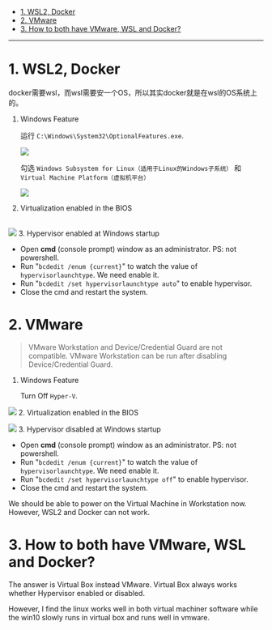 - [1. WSL2, Docker](#1-wsl2-docker)
- [2. VMware](#2-vmware)
- [3. How to both have VMware, WSL and Docker?](#3-how-to-both-have-vmware-wsl-and-docker)


---
# 1. WSL2, Docker

docker需要wsl，而wsl需要安一个OS，所以其实docker就是在wsl的OS系统上的。

1. Windows Feature

    运行 `C:\Windows\System32\OptionalFeatures.exe`. 
    
    
    ![](https://cdn.jsdelivr.net/gh/sword4869/pic1@main/images/202406231914788.png)
    
    勾选 `Windows Subsystem for Linux（适用于Linux的Windows子系统）` 和 `Virtual Machine Platform（虚拟机平台）`
    
    
    ![](https://cdn.jsdelivr.net/gh/sword4869/pic1@main/images/202406231914789.png)
2. Virtualization enabled in the BIOS


​    
​    ![](https://cdn.jsdelivr.net/gh/sword4869/pic1@main/images/202406231933766.jpg)
3. Hypervisor enabled at Windows startup
   
   - Open **cmd** (console prompt) window as an administrator. PS: not powershell.
   - Run "`bcdedit /enum {current}`" to watch the value of `hypervisorlaunchtype`. We need enable it.
   - Run "`bcdedit /set hypervisorlaunchtype auto`" to enable hypervisor.
   - Close the cmd and restart the system.

# 2. VMware

> VMware Workstation and Device/Credential Guard are not compatible. VMware Workstation can be run after disabling Device/Credential Guard.

1. Windows Feature

    Turn Off `Hyper-V`.

      

![](https://cdn.jsdelivr.net/gh/sword4869/pic1@main/images/202406231914790.png)
2. Virtualization enabled in the BIOS

    

![](https://cdn.jsdelivr.net/gh/sword4869/pic1@main/images/202406231914791.jpg)
3. Hypervisor disabled at Windows startup
   
   - Open **cmd** (console prompt) window as an administrator. PS: not powershell.
   - Run "`bcdedit /enum {current}`" to watch the value of `hypervisorlaunchtype`. We need enable it.
   - Run "`bcdedit /set hypervisorlaunchtype off`" to enable hypervisor.
   - Close the cmd and restart the system.


We should be able to power on the Virtual Machine in Workstation now. However, WSL2 and Docker can not work.


# 3. How to both have VMware, WSL and Docker?

The answer is Virtual Box instead VMware. Virtual Box always works whether Hypervisor enabled or disabled.

However, I find the linux works well in both virtual machiner software while the win10 slowly runs in virtual box and runs well in vmware.